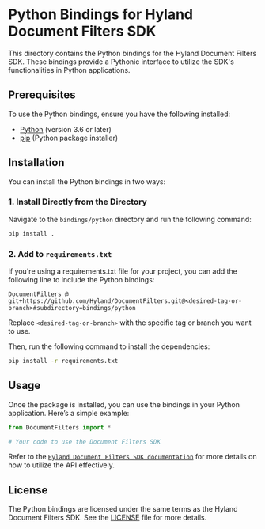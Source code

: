 # Python Bindings for Hyland Document Filters SDK

This directory contains the Python bindings for the Hyland Document Filters SDK.
These bindings provide a Pythonic interface to utilize the SDK's functionalities
in Python applications.

## Prerequisites

To use the Python bindings, ensure you have the following installed:

- [Python](https://www.python.org/downloads/) (version 3.6 or later)
- [pip](https://pip.pypa.io/en/stable/) (Python package installer)

## Installation

You can install the Python bindings in two ways:

### 1. Install Directly from the Directory

Navigate to the `bindings/python` directory and run the following command:

```bash
pip install .
```

### 2. Add to `requirements.txt`

If you're using a requirements.txt file for your project, you can add the following line to include the Python bindings:

```text
DocumentFilters @ git+https://github.com/Hyland/DocumentFilters.git@<desired-tag-or-branch>#subdirectory=bindings/python
```

Replace `<desired-tag-or-branch>` with the specific tag or branch you want to
use.

Then, run the following command to install the dependencies:

```bash
pip install -r requirements.txt
```

## Usage

Once the package is installed, you can use the bindings in your Python application. Here’s a simple example:

```python
from DocumentFilters import *

# Your code to use the Document Filters SDK
```

Refer to the [`Hyland Document Filters SDK
documentation`](https://hyland.github.io/DocumentFilters-Docs/latest/index.html)
for more details on how to utilize the API effectively.

## License

The Python bindings are licensed under the same terms as the Hyland Document Filters SDK. See the [LICENSE](../../LICENSE.md) file for more details.
